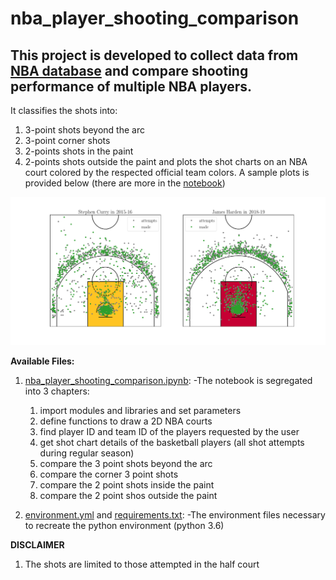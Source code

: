 # nba_player_shooting_comparison

## This project is developed to collect data from [NBA database](stats.nba.com) and compare shooting performance of multiple NBA players. 

It classifies the shots into: 
1. 3-point shots beyond the arc
2. 3-point corner shots 
3. 2-points shots in the paint
4. 2-points shots outside the paint
and plots the shot charts on an NBA court colored by the respected official team colors. A sample plots is provided below (there are more in the [notebook](nba_player_shooting_comparison.ipynb))


![Sample](Curry_v_Harden.png?raw=true)


**Available Files:**
1. [nba_player_shooting_comparison.ipynb](nba_player_shooting_comparison.ipynb): 
  -The notebook is segregated into 3 chapters:
    1. import modules and libraries and set parameters
    2. define functions to draw a 2D NBA courts
    3. find player ID and team ID of the players requested by the user
    4. get shot chart details of the basketball players (all shot attempts during regular season)
    5. compare the 3 point shots beyond the arc
    6. compare the corner 3 point shots
    7. compare the 2 point shots inside the paint
    8. compare the 2 point shos outside the paint 
      
  
8. [environment.yml](environment.yml) and [requirements.txt](requirements.txt):
  -The environment files necessary to recreate the python environment (python 3.6)
    
**DISCLAIMER**
1. The shots are limited to those attempted in the half court
    
